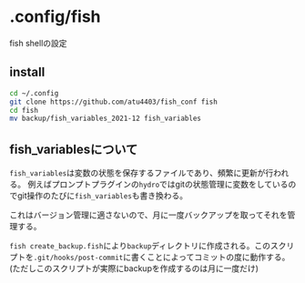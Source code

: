 # .config/fish

fish shellの設定

## install

```bash
cd ~/.config
git clone https://github.com/atu4403/fish_conf fish
cd fish
mv backup/fish_variables_2021-12 fish_variables
```

## fish_variablesについて

`fish_variables`は変数の状態を保存するファイルであり、頻繁に更新が行われる。
例えばプロンプトプラグインの`hydro`ではgitの状態管理に変数をしているのでgit操作のたびに`fish_variables`も書き換わる。

これはバージョン管理に適さないので、月に一度バックアップを取ってそれを管理する。

`fish create_backup.fish`により`backup`ディレクトリに作成される。このスクリプトを`.git/hooks/post-commit`に書くことによってコミットの度に動作する。(ただしこのスクリプトが実際にbackupを作成するのは月に一度だけ)
